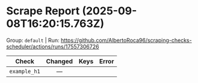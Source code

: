 # Scrape Report (2025-09-08T16:20:15.763Z)

Group: `default`  |  Run: https://github.com/AlbertoRoca96/scraping-checks-scheduler/actions/runs/17557306726

| Check | Changed | Keys | Error |
|---|:---:|:--|:--|
| `example_h1` | — |  |  |
